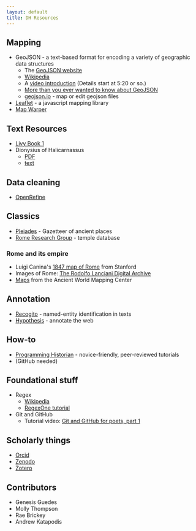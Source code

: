 ```yaml
---
layout: default
title: DH Resources
---
```


## Mapping

- GeoJSON - a text-based format for encoding a variety of geographic data structures
    - The [GeoJSON website](http://geojson.org/)
    - [Wikipedia](https://en.wikipedia.org/wiki/GeoJSON)
    - A [video introduction](https://www.youtube.com/watch?v=8RPfrhzRw2s) (Details start at 5:20 or so.)
   - [More than you ever wanted to know about GeoJSON](https://macwright.org/2015/03/23/geojson-second-bite.html)
    - [geojson.io](http://geojson.io/) - map or edit geojson files
- [Leaflet](https://leafletjs.com/) - a javascript mapping library
- [Map Warper](https://mapwarper.net/)

## Text Resources 

- [Livy Book 1](http://mcadams.posc.mu.edu/txt/ah/Livy/Livy01.html)
- Dionysius of Halicarnassus
    - [PDF](http://scans.library.utoronto.ca/pdf/4/26/romanantiquities03dionuoft/romanantiquities03dionuoft.pdf)
    - [text](http://penelope.uchicago.edu/Thayer/E/Roman/Texts/Dionysius_of_Halicarnassus/home.html)

## Data cleaning

- [OpenRefine](http://openrefine.org)

## Classics

- [Pleiades](http://pleiades.stoa.org) - Gazetteer of ancient places
- [Rome Research Group](http://romeresearchgroup.org/database-of-temples/) - temple database

### Rome and its empire

- Luigi Canina's [1847 map of Rome](https://www.davidrumsey.com/luna/servlet/view/search/when/1847?q=canina&sort=Pub_List_No_InitialSort%2CPub_Date%2CPub_List_No%2CSeries_No) from Stanford
- Images of Rome: [The Rodolfo Lanciani Digital Archive](https://exhibits.stanford.edu/lanciani#)
- [Maps](http://awmc.unc.edu/wordpress/free-maps/the-romans-from-village-to-empire-2nd-edition-2011/) from the Ancient World Mapping Center

## Annotation

- [Recogito](https://recogito.pelagios.org) - named-entity identification in texts
- [Hypothesis](https://hypothes.is) - annotate the web

## How-to

- [Programming Historian](http://programminghistorian.org/) - novice-friendly, peer-reviewed tutorials
- (GitHub needed)

## Foundational stuff

- Regex
    - [Wikipedia](https://en.wikipedia.org/wiki/Regular_expression)
    - [RegexOne tutorial](https://www.regexone.com/)
- Git and GitHub
    - Tutorial video: [Git and GitHub for poets, part 1](https://www.youtube.com/watch?v=BCQHnlnPusY)

## Scholarly things

- [Orcid](https://orcid.org/)
- [Zenodo](https://zenodo.org/)
- [Zotero](https://zotero.org/)

## Contributors

- Genesis Guedes
- Molly Thompson
- Rae Brickey
- Andrew Katapodis 

